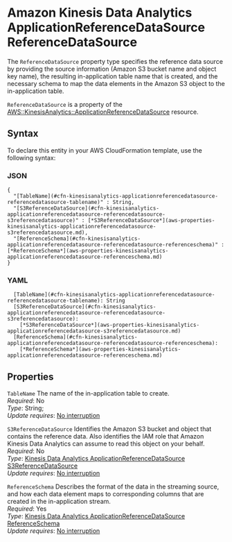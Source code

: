 # Amazon Kinesis Data Analytics ApplicationReferenceDataSource ReferenceDataSource<a name="aws-properties-kinesisanalytics-applicationreferencedatasource-referencedatasource"></a>

The `ReferenceDataSource` property type specifies the reference data source by providing the source information \(Amazon S3 bucket name and object key name\), the resulting in\-application table name that is created, and the necessary schema to map the data elements in the Amazon S3 object to the in\-application table\. 

 `ReferenceDataSource` is a property of the [AWS::KinesisAnalytics::ApplicationReferenceDataSource](aws-resource-kinesisanalytics-applicationreferencedatasource.md) resource\. 

## Syntax<a name="aws-properties-kinesisanalytics-applicationreferencedatasource-referencedatasource-syntax"></a>

To declare this entity in your AWS CloudFormation template, use the following syntax:

### JSON<a name="aws-properties-kinesisanalytics-applicationreferencedatasource-referencedatasource-syntax.json"></a>

```
{
  "[TableName](#cfn-kinesisanalytics-applicationreferencedatasource-referencedatasource-tablename)" : String,
  "[S3ReferenceDataSource](#cfn-kinesisanalytics-applicationreferencedatasource-referencedatasource-s3referencedatasource)" : [*S3ReferenceDataSource*](aws-properties-kinesisanalytics-applicationreferencedatasource-s3referencedatasource.md),
  "[ReferenceSchema](#cfn-kinesisanalytics-applicationreferencedatasource-referencedatasource-referenceschema)" : [*ReferenceSchema*](aws-properties-kinesisanalytics-applicationreferencedatasource-referenceschema.md)
}
```

### YAML<a name="aws-properties-kinesisanalytics-applicationreferencedatasource-referencedatasource-syntax.yaml"></a>

```
  [TableName](#cfn-kinesisanalytics-applicationreferencedatasource-referencedatasource-tablename): String
  [S3ReferenceDataSource](#cfn-kinesisanalytics-applicationreferencedatasource-referencedatasource-s3referencedatasource): 
    [*S3ReferenceDataSource*](aws-properties-kinesisanalytics-applicationreferencedatasource-s3referencedatasource.md)
  [ReferenceSchema](#cfn-kinesisanalytics-applicationreferencedatasource-referencedatasource-referenceschema): 
    [*ReferenceSchema*](aws-properties-kinesisanalytics-applicationreferencedatasource-referenceschema.md)
```

## Properties<a name="aws-properties-kinesisanalytics-applicationreferencedatasource-referencedatasource-properties"></a>

`TableName`  <a name="cfn-kinesisanalytics-applicationreferencedatasource-referencedatasource-tablename"></a>
The name of the in\-application table to create\.  
 *Required*: No  
 *Type*: String;  
 *Update requires*: [No interruption](using-cfn-updating-stacks-update-behaviors.md#update-no-interrupt) 

`S3ReferenceDataSource`  <a name="cfn-kinesisanalytics-applicationreferencedatasource-referencedatasource-s3referencedatasource"></a>
Identifies the Amazon S3 bucket and object that contains the reference data\. Also identifies the IAM role that Amazon Kinesis Data Analytics can assume to read this object on your behalf\.   
 *Required*: No  
 *Type*: [Kinesis Data Analytics ApplicationReferenceDataSource S3ReferenceDataSource](aws-properties-kinesisanalytics-applicationreferencedatasource-s3referencedatasource.md)  
 *Update requires*: [No interruption](using-cfn-updating-stacks-update-behaviors.md#update-no-interrupt) 

`ReferenceSchema`  <a name="cfn-kinesisanalytics-applicationreferencedatasource-referencedatasource-referenceschema"></a>
Describes the format of the data in the streaming source, and how each data element maps to corresponding columns that are created in the in\-application stream\.   
 *Required*: Yes  
 *Type*: [Kinesis Data Analytics ApplicationReferenceDataSource ReferenceSchema](aws-properties-kinesisanalytics-applicationreferencedatasource-referenceschema.md)  
 *Update requires*: [No interruption](using-cfn-updating-stacks-update-behaviors.md#update-no-interrupt) 